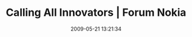 ---
date: 2009-05-21 13:21:34
link:
  source: delicious
  source_url: https://del.icio.us/roytang
  text: Calling All Innovators | Forum Nokia
  url: http://www.callingallinnovators.com/default.aspx
slug: calling-all-innovators-forum-nokia
source: delicious
tags:
- contest
- nokia
title: Calling All Innovators | Forum Nokia
---